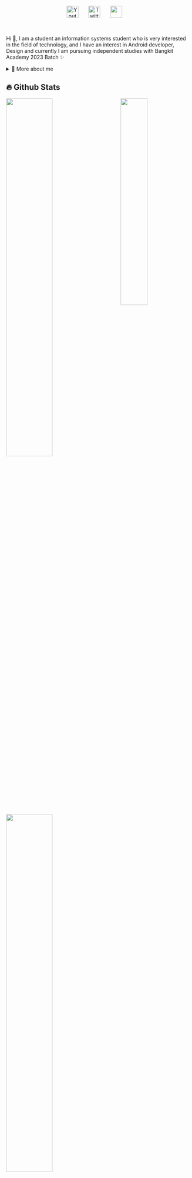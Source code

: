 <p align="center">
  <a href="[https://www.youtube.com/UCRX2pao9vPLyVcPEQWIlUoA](https://www.youtube.com/channel/UCfCL-AUomzxUn_ee_1Q6YYQ)"><img width="32px" alt="Youtube" title="Youtube" src="https://i.imgur.com/qiXu7b2.png"/></a>
  &#8287;&#8287;&#8287;&#8287;&#8287;
  <a href="[https://twitter.com/NezukoSocial](https://twitter.com/Bobbysa23896400)"><img width="32px" alt="Twitter" title="Twitter" src="https://i.imgur.com/OXZM1L6.png"/></a>
  &#8287;&#8287;&#8287;&#8287;&#8287;
  <a [href="https://discord.gg/pochita](https://discord.gg/KBpY2ymg)" alt="Join our community"><img width="32px" src="https://i.imgur.com/OViZO8J.png"/></a>
  &#8287;&#8287;&#8287;&#8287;&#8287;
</p>

<br/>

<p>
  
Hi 👋, I am a student an information systems student who is very interested in the field of technology, and I have an interest in Android developer, Design and currently I am pursuing independent studies with Bangkit Academy 2023 Batch ✨

<div>
<details>
  <summary>🧑 More about me</summary>

- 🔭 I have just graduated from the Rise Academy 2023 batch 2 program

- 🌱 I’m currently learning **everything** 🤓

- 🤝 I am looking for friends to study together**

- 👨‍💻 Lets Follow my Linkedid [Lets Connet With Oby]([https://www.linkedin.com/in/sergiogarciagamez/](https://www.linkedin.com/in/bobby-saputra-34339a240/))

- 💬 I am very interested in the field of technology, specifically mobile developer, machine learning and design**

- 📫 My Instagram [bobbysptra12](https://www.instagram.com/bobby_sptra12/)**

</details>
  
</p>
  
<!--
<details>
  <summary>📕 Blog Posts</summary>
  <br />
</details>
</div>
-->

## 🔥 Github Stats

<img align="right" width="38%" src="https://i.imgur.com/VxANS89.jpg"/>

  <a href="https://github.com/Oby12"><img width="50%" src="https://github-readme-stats.vercel.app/api?username=Oby12&theme=radical&title_color=ff3068?"></a>
  <a href="https://github.com/Oby12"><img width="50%" src="http://github-readme-streak-stats.herokuapp.com/?user=Oby12&theme=radical&date_format=M%20j%5B%2C%20Y%5D&ring=ff3068&fire=ff3068&sideNums=ff3068"></a>

## 📘 My top open source projects

<p align="left">
    <a href="https://github.com/Enhanced-TTVDropBot"><img width="25%" src="https://denvercoder1-github-readme-stats.vercel.app/api/pin/?username=Oby12&repo=Enhanced-TTVDropBot&hide_border=true&bg_color=1F222E&title_color=F85D7F&icon_color=F8D866&theme=react&show_icons=false" alt="readme-typing-svg"></a>
  <a href="https://github.com/Oby12/DiscordPlus"><img width="25%" src="https://denvercoder1-github-readme-stats.vercel.app/api/pin?username=Oby12&repo=DiscordPlus&theme=react&bg_color=1F222E&title_color=F85D7F&icon_color=F8D866&hide_border=true&show_icons=false" alt="custom-icon-badges"></a>
</p>

<p align="left">
  <a href="https://github.com/Oby12?tab=repositories&sort=stargazers"><img alt="All Repositories" title="All Repositories" src="https://custom-icon-badges.herokuapp.com/badge/-All%20Repos-2962FF?style=for-the-badge&logoColor=white&logo=repo"/></a>
</p>
<p align="right">
  <a href="https://top.gg/bot/623481583411658753">
    <img alt="nezuko bot" title="Check out Nezuko" src="https://custom-icon-badges.herokuapp.com/badge/Add%20Nezuko-D15E9B.svg?color=%23E05D44&label=Bot&logo=sdfdfsd&logoColor=white&style=for-the-badge&labelColor=CE4630"/></a> 
  <a href="https://www.discord.gg/shiba">
    <img alt="discord community" title="Join our community" src="https://custom-icon-badges.herokuapp.com/discord/624217127540359188?color=%23E1AD0E&logo=comments&logoColor=white&style=for-the-badge&labelColor=C79600"/></a><br>
  <a href="https://github.com/Giingu?tab=repositories&sort=stargazers">
    <img alt="total stars" title="Total stars on GitHub" src="https://custom-icon-badges.herokuapp.com/badge/dynamic/json?logo=star&host=formatted-dynamic-badges.herokuapp.com&formatter=metric&style=for-the-badge&color=55960c&labelColor=%23488207&label=stars&query=%24.stars&url=https%3A%2F%2Fapi.github-star-counter.workers.dev%2Fuser%2FOby12"/></a>
  <a href="https://github.com/Oby12?tab=followers">
    <img alt="followers" title="Follow me on Github" src="https://custom-icon-badges.herokuapp.com/github/followers/Oby12?color=236ad3&labelColor=1155ba&style=for-the-badge&logo=person-add&label=Follow&logoColor=white"/></a>
  <a href="https://github.com/giingu">
    <img alt="views" title="GitHub profile views" src="https://kounter.tk/badge/giingu?label=&color=333&style=for-the-badge&cntSuffix=%20Views"/></a>
</p>

## 🎮 Try pressing the buttons and come back down

<div style="background:white;">
<img src="https://toy.aoaoao.me/image" width="300"/> 


<br><a href="https://toy.aoaoao.me/control?button=2&callback=https://github.com/Oby12"><img src="https://raw.githubusercontent.com/Oby12/Oby12/main/images/blank.png" width="35"/><img src="https://raw.githubusercontent.com/Oby12/Oby12/main/images/up.png" width="35"/></a>
<br><a href="https://toy.aoaoao.me/control?button=1&callback=https://github.com/Oby12"><img src="https://raw.githubusercontent.com/Oby12/Oby12/main/images/left.png" width="35"/></a><img src="https://raw.githubusercontent.com/Oby12/Oby12/main/images/blank.png" width="35"/><a href="https://toy.aoaoao.me/control?button=0&callback=https://github.com/Oby12"><img src="https://raw.githubusercontent.com/Oby12/Oby12/main/images/right.png" width="35"/></a><img src="https://raw.githubusercontent.com/Oby12/Oby12/main/images/blank.png" width="35"/><img src="https://raw.githubusercontent.com/Oby12/Oby12/main/images/blank.png" width="35"/><img src="https://raw.githubusercontent.com/Oby12/Oby12/main/images/blank.png" width="35"/><a href="https://toy.aoaoao.me/control?button=5&callback=https://github.com/Oby12"><img src="https://raw.githubusercontent.com/Oby12/Oby12/main/images/B.png" width="35"/></a> <a href="https://toy.aoaoao.me/control?button=4&callback=https://github.com/Oby12"><img src="https://raw.githubusercontent.com/Oby12/Oby12/main/images/A.png" width="35"/></a>
<br><a href="https://toy.aoaoao.me/control?button=3&callback=https://github.com/Oby12"><img src="https://raw.githubusercontent.com/Giingu/Oby12/main/images/blank.png" width="35"/><img src="https://raw.githubusercontent.com/Oby12/Oby12/main/images/down.png" width="35"/></a>
<br><img src="https://raw.githubusercontent.com/Oby12/Oby12/main/images/blank.png" width="35"/><img src="https://raw.githubusercontent.com/Oby12/Oby12/main/images/blank.png" width="35"/><a href="https://toy.aoaoao.me/control?button=6&callback=https://github.com/Oby12"><img src="https://raw.githubusercontent.com/Oby12/Oby12/main/images/select.png" height="35"/></a> <a href="https://toy.aoaoao.me/control?button=7&callback=https://github.com/Oby12"><img src="https://raw.githubusercontent.com/Oby12/Oby12/main/images/start.png" height="35" /></a>
  </div>
